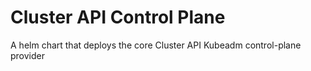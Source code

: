 # Cluster API Control Plane

A helm chart that deploys the core Cluster API Kubeadm control-plane provider
